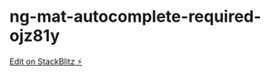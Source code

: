 # ng-mat-autocomplete-required-ojz81y

[Edit on StackBlitz ⚡️](https://stackblitz.com/edit/ng-mat-autocomplete-required-ojz81y)